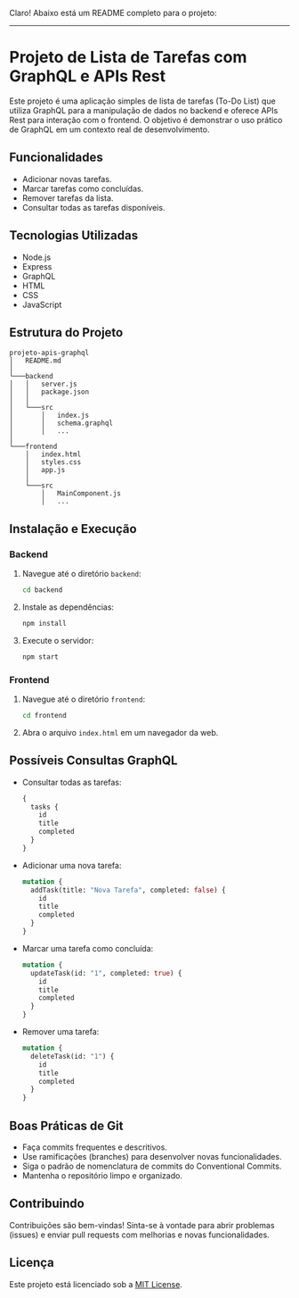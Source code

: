 Claro! Abaixo está um README completo para o projeto:

---

# Projeto de Lista de Tarefas com GraphQL e APIs Rest

Este projeto é uma aplicação simples de lista de tarefas (To-Do List) que utiliza GraphQL para a manipulação de dados no backend e oferece APIs Rest para interação com o frontend. O objetivo é demonstrar o uso prático de GraphQL em um contexto real de desenvolvimento.

## Funcionalidades

- Adicionar novas tarefas.
- Marcar tarefas como concluídas.
- Remover tarefas da lista.
- Consultar todas as tarefas disponíveis.

## Tecnologias Utilizadas

- Node.js
- Express
- GraphQL
- HTML
- CSS
- JavaScript

## Estrutura do Projeto

```
projeto-apis-graphql
│   README.md
│
└───backend
│   │   server.js
│   │   package.json
│   │
│   └───src
│       │   index.js
│       │   schema.graphql
│       │   ...
│   
└───frontend
    │   index.html
    │   styles.css
    │   app.js
    │
    └───src
        │   MainComponent.js
        │   ...
```

## Instalação e Execução

### Backend

1. Navegue até o diretório `backend`:
    ```bash
    cd backend
    ```

2. Instale as dependências:
    ```bash
    npm install
    ```

3. Execute o servidor:
    ```bash
    npm start
    ```

### Frontend

1. Navegue até o diretório `frontend`:
    ```bash
    cd frontend
    ```

2. Abra o arquivo `index.html` em um navegador da web.

## Possíveis Consultas GraphQL

- Consultar todas as tarefas:
    ```graphql
    {
      tasks {
        id
        title
        completed
      }
    }
    ```

- Adicionar uma nova tarefa:
    ```graphql
    mutation {
      addTask(title: "Nova Tarefa", completed: false) {
        id
        title
        completed
      }
    }
    ```

- Marcar uma tarefa como concluída:
    ```graphql
    mutation {
      updateTask(id: "1", completed: true) {
        id
        title
        completed
      }
    }
    ```

- Remover uma tarefa:
    ```graphql
    mutation {
      deleteTask(id: "1") {
        id
        title
        completed
      }
    }
    ```

## Boas Práticas de Git

- Faça commits frequentes e descritivos.
- Use ramificações (branches) para desenvolver novas funcionalidades.
- Siga o padrão de nomenclatura de commits do Conventional Commits.
- Mantenha o repositório limpo e organizado.

## Contribuindo

Contribuições são bem-vindas! Sinta-se à vontade para abrir problemas (issues) e enviar pull requests com melhorias e novas funcionalidades.

## Licença

Este projeto está licenciado sob a [MIT License](LICENSE).
